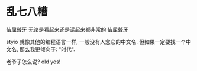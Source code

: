 # 乱七八糟

佶屈聱牙 无论是看起来还是读起来都非常的 佶屈聱牙&#x20;

styio 就像其他的编程语言一样, 一般没有人念它的中文名. 但如果一定要找一个中文名, 那么我更倾向于: "时代".

老爷子怎么说? old yes!
